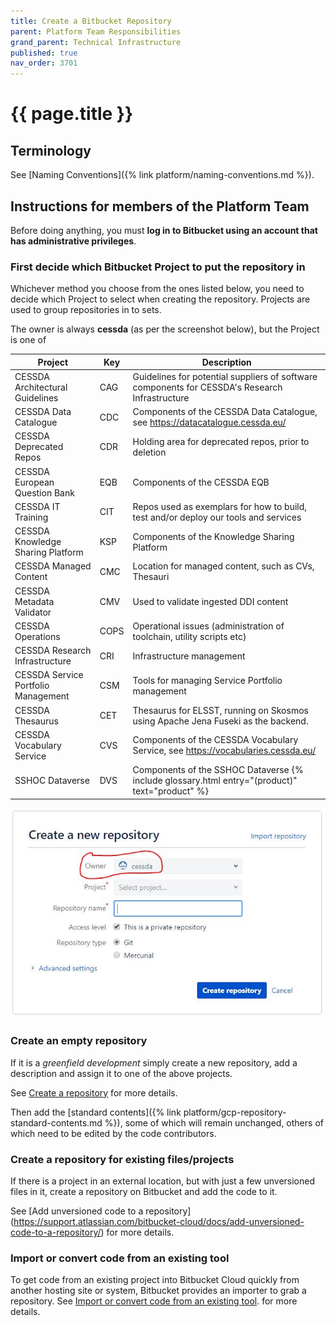 ```yaml
---
title: Create a Bitbucket Repository
parent: Platform Team Responsibilities
grand_parent: Technical Infrastructure
published: true
nav_order: 3701
---
```


# {{ page.title }}

## Terminology

See [Naming Conventions]({% link platform/naming-conventions.md %}).

## Instructions for members of the Platform Team

Before doing anything, you must **log in to Bitbucket using an account that has administrative privileges**.

### First decide which Bitbucket Project to put the repository in

Whichever method you choose from the ones listed below, you need to decide which Project to select when creating the repository.
Projects are used to group repositories in to sets.

The owner is always **cessda** (as per the screenshot below), but the Project is one of

|   **Project**                                           | **Key** | **Description**                                                                                |
|---------------------------------------------------------|---------|------------------------------------------------------------------------------------------------|
|                    CESSDA Architectural Guidelines      | CAG     | Guidelines for potential suppliers of software components for CESSDA's Research Infrastructure |
|                    CESSDA Data Catalogue                |   CDC   |   Components of the CESSDA Data Catalogue, see <https://datacatalogue.cessda.eu/>                |
|                    CESSDA Deprecated Repos              |   CDR   |   Holding area for deprecated repos, prior to deletion                                         |
|                    CESSDA European Question Bank        |   EQB   |   Components of the CESSDA EQB                                                                 |
|                    CESSDA IT Training                   |   CIT   |   Repos used as exemplars for how to build, test and/or deploy our tools and services          |
|                    CESSDA Knowledge Sharing Platform    |   KSP   |   Components of the Knowledge Sharing Platform                                                 |
|                    CESSDA Managed Content               |   CMC   |   Location for managed content, such as CVs, Thesauri                                          |
|                    CESSDA Metadata Validator            |   CMV   |   Used to validate ingested DDI content                                                        |
|                    CESSDA Operations                    |   COPS  |   Operational issues (administration of toolchain, utility scripts etc)                        |
|                    CESSDA Research Infrastructure       |   CRI   |   Infrastructure management                                                                    |
|                    CESSDA Service Portfolio Management  |   CSM   |   Tools for managing Service Portfolio management                                              |
|                    CESSDA Thesaurus                     |   CET   |   Thesaurus for ELSST, running on Skosmos using Apache Jena Fuseki as the backend.             |
|                    CESSDA Vocabulary Service            |   CVS   |   Components of the CESSDA Vocabulary Service, see <https://vocabularies.cessda.eu/>             |
|                    SSHOC Dataverse                      |   DVS   |   Components of the SSHOC Dataverse  {% include glossary.html entry="(product)" text="product" %}                                                    |

![New Git Reposotory](../images/new-git-repo.png)

### Create an empty repository

If it is a *greenfield development* simply create a new repository, add a description and assign it to one of the above projects.

See [Create a repository](<https://support.atlassian.com/bitbucket-cloud/docs/create-a-repository/>)
for more details.

Then add the [standard contents]({% link platform/gcp-repository-standard-contents.md %}),
some of which will remain unchanged, others of which need to be edited by the code contributors.

### Create a repository for existing files/projects

If there is a project in an external location, but with just a few unversioned files in it,
create a repository on Bitbucket and add the code to it.

See [Add unversioned code to a repository]
(<https://support.atlassian.com/bitbucket-cloud/docs/add-unversioned-code-to-a-repository/>) for more details.

### Import or convert code from an existing tool

To get code from an existing project into Bitbucket Cloud quickly from another hosting site or system,
Bitbucket provides an importer to grab a repository. See
[Import or convert code from
    an existing tool](<https://support.atlassian.com/bitbucket-cloud/docs/import-or-convert-code-from-an-existing-tool/>).
for more details.
